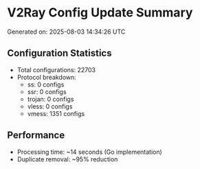 # V2Ray Config Update Summary
Generated on: 2025-08-03 14:34:26 UTC

## Configuration Statistics
- Total configurations: 22703
- Protocol breakdown:
  - ss: 0 configs
  - ssr: 0 configs
  - trojan: 0 configs
  - vless: 0 configs
  - vmess: 1351 configs

## Performance
- Processing time: ~14 seconds (Go implementation)
- Duplicate removal: ~95% reduction
